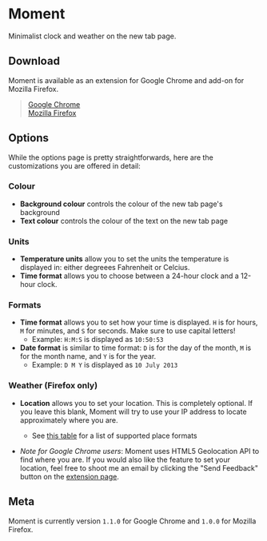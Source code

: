 # Moment

Minimalist clock and weather on the new tab page.

## Download

Moment is available as an extension for Google Chrome and add-on for Mozilla Firefox.

>  [Google Chrome](https://chrome.google.com/webstore/detail/moment/nlabgnkjjckboiimmhkeplocmhpcfkkn)  
>  [Mozilla Firefox](https://addons.mozilla.org/addon/moment/)

## Options
While the options page is pretty straightforwards, here are the customizations you are offered in detail:

### Colour
- **Background colour** controls the colour of the new tab page's background
- **Text colour** controls the colour of the text on the new tab page

### Units
- **Temperature units** allow you to set the units the temperature is displayed in: either degreees Fahrenheit or Celcius.
- **Time format** allows you to choose between a 24-hour clock and a 12-hour clock.

### Formats
- **Time format** allows you to set how your time is displayed. `H` is for hours, `M` for minutes, and `S` for seconds. Make sure to use capital letters!
   - Example: `H:M:S` is displayed as `10:50:53`
- **Date format** is similar to time format: `D` is for the day of the month, `M` is for the month name, and `Y` is for the year.
   - Example: `D M Y` is displayed as `10 July 2013`

### Weather (Firefox only)
- **Location** allows you to set your location. This is completely optional. If you leave this blank, Moment will try to use your IP address to locate approximately where you are.
   - See [this table](http://www.hamweather.com/support/documentation/aeris/supported-places/#content) for a list of supported place formats
  
- *Note for Google Chrome users*: Moment uses HTML5 Geolocation API to find where you are. If you would also like the feature to set your location, feel free to shoot me an email by clicking the "Send Feedback" button on the [extension page](https://chrome.google.com/webstore/detail/moment/nlabgnkjjckboiimmhkeplocmhpcfkkn).

## Meta
Moment is currently version `1.1.0` for Google Chrome and `1.0.0` for Mozilla Firefox.

